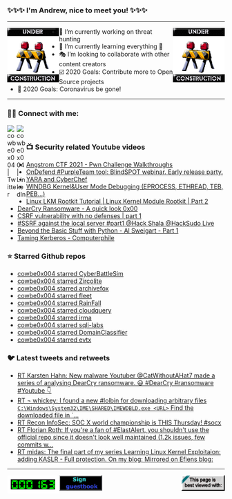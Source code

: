 ### ✨✨✨ I'm Andrew, nice to meet you! ✨✨✨

---
<img align="left" width="120px" src="https://raw.githubusercontent.com/cowbe0x004/cowbe0x004/master/images/image004.gif" />
<img align="right" width="120px" src="https://raw.githubusercontent.com/cowbe0x004/cowbe0x004/master/images/image004.gif" />

- 📖 I’m currently working on threat hunting
- 📘 I’m currently learning everything 🤣
- 🎭 I’m looking to collaborate with other content creators
- ☑️ 2020 Goals: Contribute more to Open Source projects
- 🦠 2020 Goals: Coronavirus be gone!

---

### 🤝🏽 Connect with me:
[<img align="left" alt="cowbe0x004 | Twitter" width="22px" src="https://cdn.jsdelivr.net/npm/simple-icons@v3/icons/twitter.svg" />][twitter]
[<img align="left" alt="cowbe0x004 | LinkedIn" width="22px" src="https://cdn.jsdelivr.net/npm/simple-icons@v3/icons/linkedin.svg" />][linkedin]

<!--
[<img align="left" alt="cowbe0x004.com" width="22px" src="https://raw.githubusercontent.com/iconic/open-iconic/master/svg/globe.svg" />][website]
[<img align="left" alt="cowbe0x004 | YouTube" width="22px" src="https://cdn.jsdelivr.net/npm/simple-icons@v3/icons/youtube.svg" />][youtube]
[<img align="left" alt="cowbe0x004 | Instagram" width="22px" src="https://cdn.jsdelivr.net/npm/simple-icons@v3/icons/instagram.svg" />][instagram]
-->

<br />

### 📺 Security related Youtube videos
<!-- YOUTUBE:START -->
- [Angstrom CTF 2021 - Pwn Challenge Walkthroughs](https://www.youtube.com/watch?v=2pqG6opzrug)
- [OnDefend #PurpleTeam tool: BlindSPOT webinar. Early release party.](https://www.youtube.com/watch?v=7EqFdERUQYM)
- [YARA and CyberChef](https://www.youtube.com/watch?v=vdQ9YAlhoHA)
- [WINDBG Kernel&User Mode Debugging (EPROCESS, ETHREAD, TEB, PEB...)](https://www.youtube.com/watch?v=ngBPk5O5uhA)
- [Linux LKM Rootkit Tutorial | Linux Kernel Module Rootkit | Part 2](https://www.youtube.com/watch?v=jw9kuN1lhiw)
- [DearCry Ransomware - A quick look 0x00](https://www.youtube.com/watch?v=qmCjtigVVR0)
- [CSRF vulnerability with no defenses | part 1](https://www.youtube.com/watch?v=V6xQX30QtPM)
- [#SSRF against the local server #part1 @Hack Shala @HackSudo Live](https://www.youtube.com/watch?v=H147CHNagoA)
- [Beyond the Basic Stuff with Python - Al Sweigart - Part 1](https://www.youtube.com/watch?v=kSrnLbioN6w)
- [Taming Kerberos - Computerphile](https://www.youtube.com/watch?v=qW361k3-BtU)
<!-- YOUTUBE:END -->

### ⭐ Starred Github repos
<!-- GITHUB_STAR:START -->
- [cowbe0x004 starred CyberBattleSim](https://github.com/microsoft/CyberBattleSim)
- [cowbe0x004 starred Zircolite](https://github.com/wagga40/Zircolite)
- [cowbe0x004 starred archivefox](https://github.com/layderv/archivefox)
- [cowbe0x004 starred fleet](https://github.com/fleetdm/fleet)
- [cowbe0x004 starred RainFall](https://github.com/dfinnis/RainFall)
- [cowbe0x004 starred cloudquery](https://github.com/Uptycs/cloudquery)
- [cowbe0x004 starred irma](https://github.com/quarkslab/irma)
- [cowbe0x004 starred sqli-labs](https://github.com/Audi-1/sqli-labs)
- [cowbe0x004 starred DomainClassifier](https://github.com/adulau/DomainClassifier)
- [cowbe0x004 starred evtx](https://github.com/omerbenamram/evtx)
<!-- GITHUB_STAR:END -->

### 🐦 Latest tweets and retweets
<!-- TWEETS:START -->
- [RT Karsten Hahn: New malware Youtuber @CatWithoutAHat7 made a series of analysing DearCry ransomware. 😃 #DearCry #ransomware #Youtube 👇](https://twitter.com/struppigel/status/1371515185609969667)
- [RT ¬ whickey: I found a new #lolbin for downloading arbitrary files `C:\Windows\System32\IME\SHARED\IMEWDBLD.exe <URL>` Find the downloaded file in `...](https://twitter.com/notwhickey/status/1367493406835040265)
- [RT Recon InfoSec: SOC X world championship is THIS Thursday! #socx](https://twitter.com/Recon_InfoSec/status/1366419712884809734)
- [RT Florian Roth: If you're a fan of #ElastAlert, you shouldn't use the official repo since it doesn't look well maintained (1.2k issues, few commits w...](https://twitter.com/cyb3rops/status/1363797740950614017)
- [RT midas: The final part of my series Learning Linux Kernel Exploitaion: adding KASLR - Full protection. On my blog:  Mirrored on Efiens blog:](https://twitter.com/_lkmidas/status/1357656147138801665)
<!-- TWEETS:END -->

---

[<img align="left" width="120px" src="https://raw.githubusercontent.com/cowbe0x004/cowbe0x004/master/images/visitors.gif" />][visitor]
[<img align="left" alt="Sign My Guestbook" width="100px" src="https://raw.githubusercontent.com/cowbe0x004/cowbe0x004/master/images/sign_guest_book.gif" />][guestbook]
[<img align="right" width="100px" src="https://raw.githubusercontent.com/cowbe0x004/cowbe0x004/master/images/netscape.gif" />][netscape]


[website]: https://cowbe0x004.com
[twitter]: https://twitter.com/cowbe0x004
[youtube]: https://youtube.com/
[instagram]: https://instagram.com/
[linkedin]: https://www.linkedin.com/in/anhuang/
[guestbook]: https://github.com/cowbe0x004/cowbe0x004/issues
[netscape]: https://github.com/cowbe0x004/cowbe0x004
[visitor]: https://github.com/cowbe0x004/cowbe0x004
